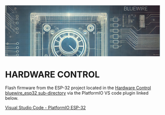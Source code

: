 ![project bluewire](../img/bluewire_logo_alt2.jpg)

# HARDWARE CONTROL

Flash firmware from the ESP-32 project located in the [Hardware Control bluewire_esp32 sub-directory](/control_hardware/bluewire_esp32/) via the PlatformIO VS code plugin linked below.

[Visual Studio Code - PlatformIO ESP-32](https://docs.platformio.org/en/latest/platforms/espressif32.html)